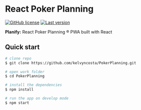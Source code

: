 # React Poker Planning

[![GitHub license](https://img.shields.io/github/license/kelvyncosta/PokerPlanning.svg?color=G&style=for-the-badge)](https://github.com/kelvyncosta/PokerPlanning/blob/master/LICENSE.md)
[![Last version](https://img.shields.io/github/package-json/v/kelvyncosta/PokerPlanning.svg?style=for-the-badge)](https://github.com/kelvyncosta/PokerPlanning/blob/master/CHANGELOG.md)


**Planify:** React Poker Planning ® PWA built with React

## Quick start

```bash
# clone repo
$ git clone https://github.com/kelvyncosta/PokerPlanning.git

# open work folder
$ cd PokerPlanning

# install the dependencies
$ npm install

# run the app on develop mode
$ npm start
```